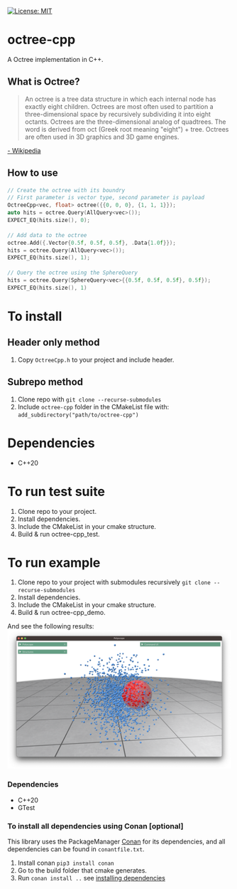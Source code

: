 [![License: MIT](https://img.shields.io/badge/License-MIT-yellow.svg)](https://opensource.org/licenses/MIT)

# octree-cpp
A Octree implementation in C++.

## What is Octree?
> An octree is a tree data structure in which each internal node has exactly eight children. Octrees are most often used to partition a three-dimensional space by recursively subdividing it into eight octants. Octrees are the three-dimensional analog of quadtrees. The word is derived from oct (Greek root meaning "eight") + tree. Octrees are often used in 3D graphics and 3D game engines.

[- Wikipedia](https://en.wikipedia.org/wiki/Octree)
## How to use
```C++
// Create the octree with its boundry
// First parameter is vector type, second parameter is payload
OctreeCpp<vec, float> octree({{0, 0, 0}, {1, 1, 1}});
auto hits = octree.Query(AllQuery<vec>());
EXPECT_EQ(hits.size(), 0);

// Add data to the octree
octree.Add({.Vector{0.5f, 0.5f, 0.5f}, .Data{1.0f}});
hits = octree.Query(AllQuery<vec>());
EXPECT_EQ(hits.size(), 1);

// Query the octree using the SphereQuery
hits = octree.Query(SphereQuery<vec>{{0.5f, 0.5f, 0.5f}, 0.5f});
EXPECT_EQ(hits.size(), 1)
```
# To install
## Header only method
1. Copy `OctreeCpp.h` to your project and include header.

## Subrepo method
1. Clone repo with `git clone --recurse-submodules`
2. Include `octree-cpp` folder in the CMakeList file with: `add_subdirectory("path/to/octree-cpp")`

# Dependencies
- C++20

# To run test suite
1. Clone repo to your project.
2. Install dependencies.
3. Include the CMakeList in your cmake structure.
4. Build & run octree-cpp_test.

# To run example
1. Clone repo to your project with submodules recursively `git clone --recurse-submodules`
2. Install dependencies.
3. Include the CMakeList in your cmake structure.
4. Build & run octree-cpp_demo.

And see the following results:
![sphere-query-example.png](example%2Fsphere-query-example.png)

### Dependencies
- C++20
- GTest

### To install all dependencies using Conan [optional]
This library uses the PackageManager [Conan](https://conan.io) for its dependencies, and all dependencies can be found in `conantfile.txt`.
1. Install conan `pip3 install conan`
2. Go to the build folder that cmake generates.
3. Run `conan install ..` see [installing dependencies](https://docs.conan.io/en/1.7/using_packages/conanfile_txt.html)
